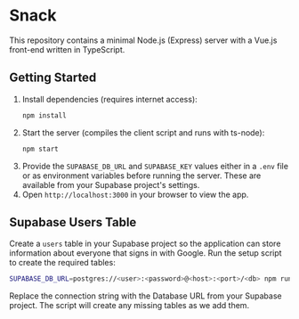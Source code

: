 # Snack

This repository contains a minimal Node.js (Express) server with a Vue.js front-end written in TypeScript.

## Getting Started

1. Install dependencies (requires internet access):
   ```sh
   npm install
   ```
2. Start the server (compiles the client script and runs with ts-node):
   ```sh
   npm start
   ```
3. Provide the `SUPABASE_DB_URL` and `SUPABASE_KEY` values either in a `.env` file
   or as environment variables before running the server. These are available from
   your Supabase project's settings.
4. Open `http://localhost:3000` in your browser to view the app.

## Supabase Users Table

Create a `users` table in your Supabase project so the application can store
information about everyone that signs in with Google. Run the setup script to
create the required tables:

```sh
SUPABASE_DB_URL=postgres://<user>:<password>@<host>:<port>/<db> npm run setup-db
```

Replace the connection string with the Database URL from your Supabase project.
The script will create any missing tables as we add them.
